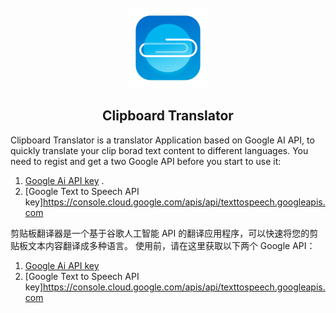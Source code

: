 <div align="center">
</br>
  
<img src="./ClipboardTranslator/Assets.xcassets/AppIcon.appiconset/Cliptrans-1%201.png" width="128px">
</br>

## Clipboard Translator

</div>

Clipboard Translator is a translator Application based on Google AI API, to quickly translate your clip borad text content to different languages.
You need to regist and get a two Google API before you start to use it:
1. [Google Ai API key](https://aistudio.google.com/app/apikey) .
2. [Google Text to Speech API key]https://console.cloud.google.com/apis/api/texttospeech.googleapis.com

剪贴板翻译器是一个基于谷歌人工智能 API 的翻译应用程序，可以快速将您的剪贴板文本内容翻译成多种语言。
使用前，请在这里获取以下两个 Google API：
1. [Google Ai API key](https://aistudio.google.com/app/apikey)
2. [Google Text to Speech API key]https://console.cloud.google.com/apis/api/texttospeech.googleapis.com

